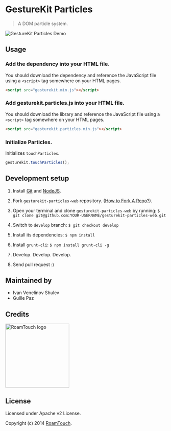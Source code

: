 # GestureKit Particles

> A DOM particle system.

<img src="https://cldup.com/IHljZJd8bD.gif" alt="GestureKit Particles Demo">

## Usage

### Add the dependency into your HTML file.
You should download the dependency and reference the JavaScript file using a `<script>` tag somewhere on your HTML pages.
```html
<script src="gesturekit.min.js"></script>
```

### Add gesturekit.particles.js into your HTML file.
You should download the library and reference the JavaScript file using a `<script>` tag somewhere on your HTML pages.
```html
<script src="gesturekit.particles.min.js"></script>
```

### Initialize Particles.
Initializes `touchParticles`.

```js
gesturekit.touchParticles();
```

##  Development setup

  1. Install [Git](http://git-scm.com/) and [NodeJS](http://nodejs.org/).

  2. Fork `gesturekit-particles-web` repository. ([How to Fork A Repo?](https://help.github.com/articles/fork-a-repo)).

  3. Open your terminal and clone `gesturekit-particles-web` by running:
    ```
    $ git clone git@github.com:YOUR-USERNAME/gesturekit-particles-web.git
    ```

  4. Switch to `develop` branch:
    ```
    $ git checkout develop
    ```

  5. Install its dependencies:
    ```
    $ npm install
    ```

  6. Install `grunt-cli`:
    ```
    $ npm install grunt-cli -g
    ```

  7. Develop. Develop. Develop.

  8. Send pull request :)

## Maintained by
- Ivan Venelinov Shulev
- Guille Paz

## Credits

<img src="http://www.roamtouch.com/wp-content/uploads/2014/06/logo.png" width="200" alt="RoamTouch logo">

## License
Licensed under Apache v2 License.

Copyright (c) 2014 [RoamTouch](http://github.com/RoamTouch).
